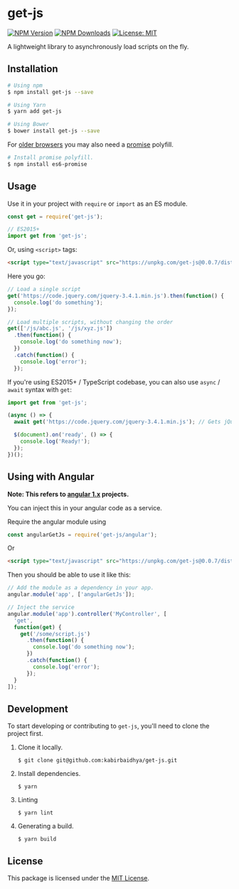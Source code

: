 # get-js

[![NPM Version](https://img.shields.io/npm/v/get-js.svg?style=flat-square)](https://www.npmjs.com/package/get-js)
[![NPM Downloads](https://img.shields.io/npm/dt/get-js.svg?style=flat-square)](https://www.npmjs.com/package/get-js)
[![License: MIT](https://img.shields.io/badge/License-MIT-yellow.svg?style=flat-square)](LICENSE)

A lightweight library to asynchronously load scripts on the fly.

## Installation

```bash
# Using npm
$ npm install get-js --save

# Using Yarn
$ yarn add get-js

# Using Bower
$ bower install get-js --save
```

For [older browsers](http://caniuse.com/#feat=promises) you may also need a [promise](https://developer.mozilla.org/en/docs/Web/JavaScript/Reference/Global_Objects/Promise) polyfill.

```bash
# Install promise polyfill.
$ npm install es6-promise
```

## Usage

Use it in your project with `require` or `import` as an ES module.

```javascript
const get = require('get-js');

// ES2015+
import get from 'get-js';
```

Or, using `<script>` tags:

```html
<script type="text/javascript" src="https://unpkg.com/get-js@0.0.7/dist/get.min.js"></script>
```

Here you go:

```javascript
// Load a single script
get('https://code.jquery.com/jquery-3.4.1.min.js').then(function() {
  console.log('do something');
});

// Load multiple scripts, without changing the order
get(['/js/abc.js', '/js/xyz.js'])
  .then(function() {
    console.log('do something now');
  })
  .catch(function() {
    console.log('error');
  });
```

If you're using ES2015+ / TypeScript codebase, you can also use `async` / `await` syntax with `get`:

```js
import get from 'get-js';

(async () => {
  await get('https://code.jquery.com/jquery-3.4.1.min.js'); // Gets jQuery.

  $(document).on('ready', () => {
    console.log('Ready!');
  });
})();
```

## Using with Angular

**Note: This refers to [angular 1.x](https://angularjs.org/) projects.**

You can inject this in your angular code as a service.

Require the angular module using

```javascript
const angularGetJs = require('get-js/angular');
```

Or

```html
<script type="text/javascript" src="https://unpkg.com/get-js@0.0.7/dist/angular-get.min.js"></script>
```

Then you should be able to use it like this:

```javascript
// Add the module as a dependency in your app.
angular.module('app', ['angularGetJs']);

// Inject the service
angular.module('app').controller('MyController', [
  'get',
  function(get) {
    get('/some/script.js')
      .then(function() {
        console.log('do something now');
      })
      .catch(function() {
        console.log('error');
      });
  }
]);
```

## Development

To start developing or contributing to `get-js`, you'll need to clone the project first.

1. Clone it locally.
   ```
   $ git clone git@github.com:kabirbaidhya/get-js.git
   ```
2. Install dependencies.

   ```
   $ yarn
   ```

3. Linting

   ```
   $ yarn lint
   ```

4. Generating a build.

   ```
   $ yarn build
   ```

## License

This package is licensed under the [MIT License](LICENSE).
